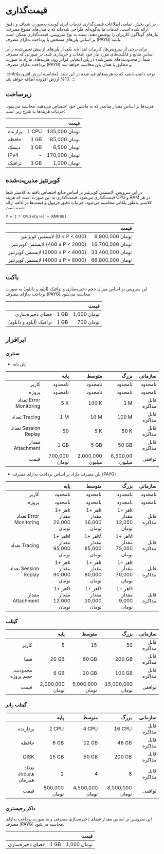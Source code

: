 # قیمت‌گذاری

در این بخش، تمامی اطلاعات قیمت‌گذاری خدمات ابری کوبیت به‌صورت شفاف و دقیق ارائه شده است. خدمات ما به‌گونه‌ای طراحی شده‌اند که با مدل‌های متنوع مصرف، نیازهای گوناگون کاربران را پوشش دهند. بسته به نوع سرویس، قیمت‌گذاری ممکن است بر اساس پلن‌های مشخص یا پرداخت به‌ازای مصرف (PAYG) باشد.

برای برخی از سرویس‌ها، کاربران ابتدا باید یکی از پلن‌های از پیش تعیین‌شده را بر اساس منابع و قابلیت‌های مورد نیاز خود انتخاب و خریداری کنند. در صورتی که مصرف شما از محدودیت‌های تعیین‌شده در پلن انتخابی فراتر رود، هزینه‌های مازاد به ‌صورت پرداخت به‌ازای مصرف (PAYG) و مطابق با همان پلن محاسبه خواهد شد.

:::info[محاسبه ارزش افزوده]
توجه داشته باشید که به هزینه‌های قید شده در این سند، 10% ارزش افزوده اضافه خواهد شد.
:::

## زیرساخت

هزینه‌ها بر اساس مقدار منابعی که به ماشین خود اختصاص می‌دهید، محاسبه می‌شود. جزئیات هزینه‌ها به شرح زیر است:

|         |        |          قیمت |
| ------- | -----: | ------------: |
| پرازنده | ‎1 CPU | 135,000 تومان |
| حافظه   |  ‎1 GB |  85,000 تومان |
| دیسک    |  ‎1 GB |   6,500 تومان |
| IPv4    |      - | 170,000 تومان |
| ترافیک  |  ‎1 GB |   1,000 تومان |

## کوبرنتیز مدیریت‌شده

در این سرویس، لایسنس کوبرنتیز بر اساس منابع اختصاص یافته به کلاستر شما قیمت‌گذاری می‌شود. قیمت‌گذاری به این صورت است که هزینه CPU و RAM در هر کلاستر به‌طور پلکانی محاسبه می‌شود. جزئیات دقیق فرمول و قیمت‌ها در ادامه ارائه شده است.

    P = 2 * CPU(vCore) + RAM(GB)

|                                    |             قیمت |
| ---------------------------------: | ---------------: |
|     لایسنس کوبرنتیز ‎(0 < P < 400) |  6,800,000 تومان |
|  لایسنس کوبرنتیز ‎(400 ≤ P < 2000) | 16,700,000 تومان |
| لایسنس کوبرنتیز ‎(2000 ≤ P < 4000) | 33,400,000 تومان |
| لایسنس کوبرنتیز ‎(4000 ≤ P < 8000) | 66,800,000 تومان |

## باکت

این سرویس بر اساس میزان حجم ذخیره‌سازی و ترافیک (آپلود و دانلود) به صورت پرداخت به‌ازای مصرف (PAYG) محاسبه می‌شود.

|                         |       |        قیمت |
| ----------------------: | ----- | ----------: |
|         فضای ذخیره‌سازی | ‎1 GB | 1,000 تومان |
| ترافیک (آپلود و دانلود) | ‎1 GB |   700 تومان |

## ابرافزار

### سنتری

- پلن پایه

|                        |          پایه |            متوسط |            بزرگ |     سازمانی |
| ---------------------: | ------------: | ---------------: | --------------: | ----------: |
|                  کاربر |       نامحدود |          نامحدود |         نامحدود |     نامحدود |
|                  پروژه |       نامحدود |          نامحدود |         نامحدود |     نامحدود |
| تعداد Error Monitoring |          ‎5 K |           ‎100 K |            ‎1 M | قابل مذاکره |
|          تعداد Tracing |          ‎1 M |            ‎10 M |          ‎100 M | قابل مذاکره |
|   تعداد Session Replay |            50 |             ‎5 K |           ‎50 K | قابل مذاکره |
|       مقدار Attachment |         ‎1 GB |            ‎5 GB |          ‎50 GB | قابل مذاکره |
|                   قیمت | 700,000 تومان | 2,000,000 میلیون | 6,500,00 میلیون |      توافقی |

- پلن مصرف مازاد بر اساس پرداخت به‌ازای مصرف (PAYG)

|                        |                      پایه |                     متوسط |                      بزرگ |     سازمانی |
| ---------------------: | ------------------------: | ------------------------: | ------------------------: | ----------: |
|                  کاربر |                   نامحدود |                   نامحدود |                   نامحدود |     نامحدود |
|                  پروژه |                   نامحدود |                   نامحدود |                   نامحدود |     نامحدود |
| تعداد Error Monitoring | هر +1k مقدار 20,000 تومان | هر +1k مقدار 16,000 تومان | هر +1k مقدار 12,000 تومان | قابل مذاکره |
|          تعداد Tracing | هر +1M مقدار 95,000 تومان | هر +1M مقدار 85,000 تومان | هر +1M مقدار 75,000 تومان | قابل مذاکره |
|   تعداد Session Replay | هر +1k مقدار 90,000 تومان | هر +1k مقدار 80,000 تومان | هر +1k مقدار 70,000 تومان | قابل مذاکره |
|       مقدار Attachment | هر +1G مقدار 12,000 تومان | هر +1G مقدار 10,000 تومان |  هر +1G مقدار 9,000 تومان | قابل مذاکره |

### گیتلب

|                   |            پایه |           متوسط |             بزرگ |     سازمانی |
| ----------------: | --------------: | --------------: | ---------------: | ----------: |
|             کاربر |               5 |              15 |               50 | قابل مذاکره |
|               فضا |          ‎20 GB |          ‎60 GB |          ‎200 GB | قابل مذاکره |
| محدودیت حجم پروژه |           ‎6 GB |          ‎20 GB |          ‎100 GB | قابل مذاکره |
|              قیمت | 2,000,000 تومان | 5,000,000 تومان | 15,000,000 تومان |      توافقی |

### گیتلب رانر

|                     |          پایه |           متوسط |            بزرگ |     سازمانی |
| ------------------: | ------------: | --------------: | --------------: | ----------: |
|            پردازنده |        ‎2 CPU |          ‎4 CPU |         ‎16 CPU | قابل مذاکره |
|               حافظه |         ‎6 GB |          ‎12 GB |          ‎48 GB | قابل مذاکره |
|                DISK |        ‎15 GB |          ‎50 GB |         ‎200 GB | قابل مذاکره |
| تعداد Jobهای همزمان |             2 |               4 |               8 | قابل مذاکره |
|                قیمت | 800,000 تومان | 4,500,000 تومان | 8,000,000 تومان |      توافقی |

### داکر رجیستری

این سرویس بر اساس مقدار فضای ذخیره‌سازی مصرفی و به صورت پرداخت به‌ازای مصرف (PAYG) محاسبه می‌شود.

|                 |       |        قیمت |
| --------------: | ----- | ----------: |
| فضای ذخیره‌سازی | ‎1 GB | 1,000 تومان |
